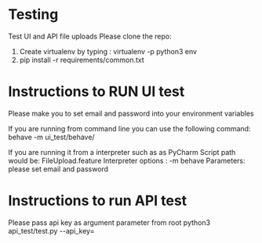 # Testing
Test UI and API file uploads
Please clone the repo:
1. Create virtualenv by typing :  virtualenv -p python3 env
2. pip install -r requirements/common.txt
# Instructions to RUN UI test
Please make you to set email and password into your environment variables

If you are running from command line you can use the following command:
behave -m  ui_test/behave/

If you are running it from a interpreter such as as PyCharm 
Script path would be: FileUpload.feature
Interpreter options : -m behave
Parameters: please set email and password

# Instructions to run API test  
Please pass api key as argument parameter
from root 
python3 api_test/test.py --api_key=<token>
